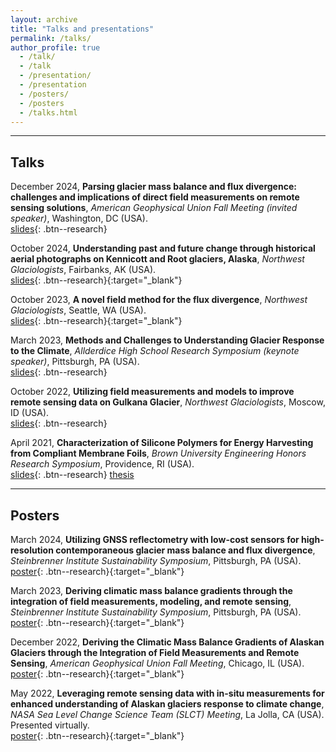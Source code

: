 ```yaml
---
layout: archive
title: "Talks and presentations"
permalink: /talks/
author_profile: true
  - /talk/
  - /talk
  - /presentation/
  - /presentation
  - /posters/
  - /posters
  - /talks.html
---
```

  
---
## Talks

December 2024, **Parsing glacier mass balance and flux divergence: challenges and
implications of direct field measurements on remote sensing solutions**,
*American Geophysical Union Fall Meeting (invited speaker)*, Washington, DC (USA).\
[slides](/files/presentations/Wells_AGU_2024_Presentation.pdf){: .btn--research}

October 2024, **Understanding past and future change through historical aerial
photographs on Kennicott and Root glaciers, Alaska**, 
*Northwest Glaciologists*, Fairbanks, AK (USA).\
[slides](/files/presentations/Wells_NWG_2024_Presentation.pdf){: .btn--research}{:target="_blank"}

October 2023, **A novel field method for the flux divergence**, 
*Northwest Glaciologists*, Seattle, WA (USA).\
[slides](/files/presentations/Wells_NWG_2023_Presentation_v2_final.pdf){: .btn--research}{:target="_blank"}
  
March 2023, **Methods and Challenges to Understanding Glacier Response to the Climate**, 
*Allderdice High School Research Symposium (keynote speaker)*, Pittsburgh, PA (USA).\
[slides](/files/presentations/Wells_Allderdice_Symposium.pdf){: .btn--research}

October 2022, **Utilizing field measurements and models to improve remote sensing
data on Gulkana Glacier**,
*Northwest Glaciologists*, Moscow, ID (USA).\
[slides](/files/presentations/Wells_NWG_2022_Presentation.pdf){: .btn--research}

April 2021, **Characterization of Silicone Polymers for Energy Harvesting from Compliant Membrane Foils**,
*Brown University Engineering Honors Research Symposium*, Providence, RI (USA).\
[slides](/files/presentations/Wells-Thesis_Presentation_Apr16_2021.pdf){: .btn--research}
[thesis](/files/other/Wells_BSc_Thesis_Final_Signed.pdf)


---
## Posters

March 2024, **Utilizing GNSS reflectometry with low-cost sensors for high-resolution 
contemporaneous glacier mass balance and flux divergence**,
*Steinbrenner Institute Sustainability Symposium*, Pittsburgh, PA (USA).\
[poster](/files/posters/Wells_SteinbrennerSymposium_2024.pdf){: .btn--research}{:target="_blank"}

March 2023, **Deriving climatic mass balance gradients through the integration of field measurements, modeling, and remote sensing**,
*Steinbrenner Institute Sustainability Symposium*, Pittsburgh, PA (USA).\
[poster](/files/posters/Wells_SteinbrennerSymposium_2023.pdf){: .btn--research}{:target="_blank"}

December 2022, **Deriving the Climatic Mass Balance Gradients of Alaskan Glaciers 
through the Integration of Field Measurements and Remote Sensing**,
*American Geophysical Union Fall Meeting*, Chicago, IL (USA).\
[poster](/files/posters/Wells_AGU_Poster_2022_v3.pdf){: .btn--research}{:target="_blank"}

May 2022, **Leveraging remote sensing data with in-situ measurements for enhanced 
understanding of Alaskan glaciers response to climate change**,
*NASA Sea Level Change Science Team (SLCT) Meeting*, La Jolla, CA (USA). Presented virtually.\
[poster](/files/posters/Wells_NASA_SLCT_PosterFinal.pdf){: .btn--research}{:target="_blank"}

